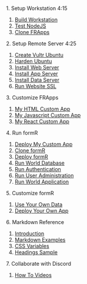 <br/>

<h>1. Setup Workstation 4:15</h>

1. [Build Workstation       ](/Setup/fr0101_Setup-Developer-Workstation.md)
2. [Test NodeJS             ](/Setup/fr0102_Test-Node.md)
3. [Clone FRApps            ](/Setup/fr0103_Clone-FR-Apps.md)

<h>2. Setup Remote Server 4:25</h>

1. [Create Vultr Ubuntu     ](/Setup/fr0301_Setup-Vultr-Ubuntu.md)
2. [Harden Ubuntu           ](/Setup/fr0302_Setup-Hardening-Ubuntu.md)
3. [Install Web Server      ](/Setup/fr0303_Setup-Web-Server-Ubuntu.md)
4. [Install App Server      ](/Setup/fr0304_Setup-App-Server-Ubuntu.md)
5. [Install Data Server     ](/Setup/fr0305_Setup-Data-Server-Ubuntu.md)
6. [Run Website SSL         ](/Setup/fr0306_Setup-Website-SSL-Ubuntu.md)

<h>3. Customize FRApps</h>

1. [My HTML Custom App      ](/FRApps/fr020100_My-Custom-HTML-App.md         "FRApps 1 - My HTML Custom App"       )
2. [My Javascript Custom App](/FRApps/fr020200_My-Custom-Javascript-App.md   "FRApps 2 - My Javascript Custom App" )
3. [My React Custom App     ](/FRApps/fr020300_My-Custom-React-App.md        "FRApps 3 - My React Custom App"      )

<h>4. Run formR</h>

1. [Deploy My Custom App    ](/formR/fr0401_Deploy-My-Custom-App.md)
2. [Clone formR             ](/formR/fr0401_Clone-formR.md)
3. [Deploy formR            ](/formR/fr0401_Deploy-formR.md)
4. [Run World Database      ](/formR/fr0401_World-Database.md)
5. [Run Authentication      ](/formR/fr0402_Authentication.md)
6. [Run User Administration ](/formR/fr0403_User-Administration.md)
7. [Run World Application   ](/formR/fr0404_World-Application.md)

<h>5. Customize formR</h>

1. [Use Your Own Data       ](/formR/fr0501_Use-Your_Qwn_Data.md)
2. [Deploy Your Own App     ](/formR/fr0501_Deploy-Your-Own-App.md)

<h>6. Markdown Reference</h>

1. [Introduction            ](/Markdown/0c1_Intro.md                "FRDocs 1 - Markdown Introduction" )
2. [Markdown Examples       ](/Markdown/1c1_Markdown-Examples.md    "FRDocs 1.1 - Markdown Examples"   )
3. [CSS Variables           ](/Markdown/2c1_CSS-Variables.md        "FRDocs 1.2 - CSS Examples"        )
4. [Headings Sample         ](/Markdown/3c1_Headings-Sample.md      "FRDocs 1.3 - Headings Sample"     )

<h>7. Collaborate with Discord</h>

1.  [How To Videos ](/Discord/fr0601_Video-Carousel.md)


